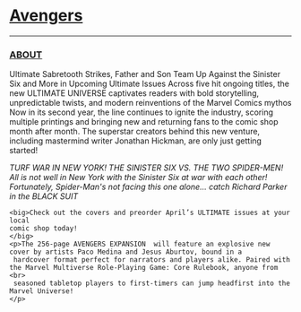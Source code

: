 <!DOCTYPE html>
<html lang="en">
<head>
    <meta charset="UTF-8">
    <meta name="viewport" content="width=device-width, initial-scale=1.0">
    <title>my web page</title>
</head>
<body>
   <h1><u>Avengers</u></h1>
   <hr> 
   <p> <h3><u>ABOUT</u></h3>
     Ultimate Sabretooth Strikes, Father and Son Team Up 
     Against the Sinister Six and More in Upcoming 
     Ultimate Issues Across five hit ongoing titles, the new ULTIMATE UNIVERSE captivates 
     readers with bold storytelling, unpredictable twists, and modern reinventions of the Marvel Comics mythos   Now in its second year,
     the line continues to ignite the industry,
     scoring multiple printings and bringing new and returning fans to the comic shop month
     after month. The superstar creators behind this new venture, including mastermind writer Jonathan Hickman, are only just getting started!
     </p>
     <p><i>TURF WAR IN NEW YORK! THE SINISTER SIX VS. THE TWO SPIDER-MEN!<br> All is not well in New York with the Sinister Six at war with each 
    other! Fortunately, Spider-Man's not facing this one alone... catch Richard Parker in the BLACK SUIT</i></p>

    <big>Check out the covers and preorder April’s ULTIMATE issues at your local 
    comic shop today!
    </big>
    <p>The 256-page AVENGERS EXPANSION  will feature an explosive new cover by artists Paco Medina and Jesus Aburtov, bound in a 
     hardcover format perfect for narrators and players alike. Paired with the Marvel Multiverse Role-Playing Game: Core Rulebook, anyone from <br>
     seasoned tabletop players to first-timers can jump headfirst into the Marvel Universe!
    </p>

</body>
</html>
